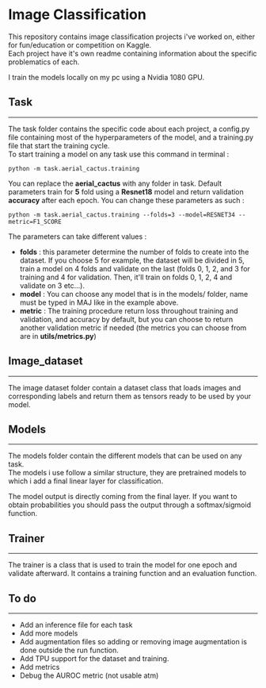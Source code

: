 # **Image Classification**

This repository contains image classification projects i've worked on, either for fun/education or competition on Kaggle. \
Each project have it's own readme containing information about the specific problematics of each. 

I train the models locally on my pc using a Nvidia 1080 GPU. 

## **Task**
---
The task folder contains the specific code about each project, a config.py file containing  most of the hyperparameters of the model, and a training.py file that start the training cycle. \
To start training a model on any task use this command in terminal :
```
python -m task.aerial_cactus.training
```
You can replace the **aerial_cactus** with any folder in task.
Default parameters train for **5** fold using a **Resnet18** model and return validation **accuracy** after each epoch. 
You can change these parameters as such :
```
python -m task.aerial_cactus.training --folds=3 --model=RESNET34 --metric=F1_SCORE
```

The parameters can take different values :
* **folds** : this parameter determine the number of folds to create into the dataset. If you choose 5 for example, the dataset will be divided in 5, train a model on 4 folds and validate on the last (folds 0, 1, 2, and 3 for training and 4 for validation. Then, it'll train on folds 0, 1, 2, 4 and validate on 3 etc...).
* **model** : You can choose any model that is in the models/ folder, name must be typed in MAJ like in the example above.
* **metric** : The training procedure return loss throughout training and validation, and accuracy by default, but you can choose to return another validation metric if needed (the metrics you can choose from are in **utils/metrics.py**)

## **Image_dataset**
---
The image dataset folder contain a dataset class that loads images and corresponding labels and return them as tensors ready to be used by your model.

## **Models**
---
The models folder contain the different models that can be used on any task. \
The models i use follow a similar structure, they are pretrained models to which i add a final linear layer for classification.

The model output is directly coming from the final layer. If you want to obtain probabilities you should pass the output through a softmax/sigmoid function.
## **Trainer** 
---
The trainer is a class that is used to train the model for one epoch and validate afterward. It contains a training function and an evaluation function.

## **To do** 
---
* Add an inference file for each task
* Add more models
* Add augmentation files so adding or removing image augmentation is done outside the run function. 
* Add TPU support for the dataset and training. 
* Add metrics
* Debug the AUROC metric (not usable atm)